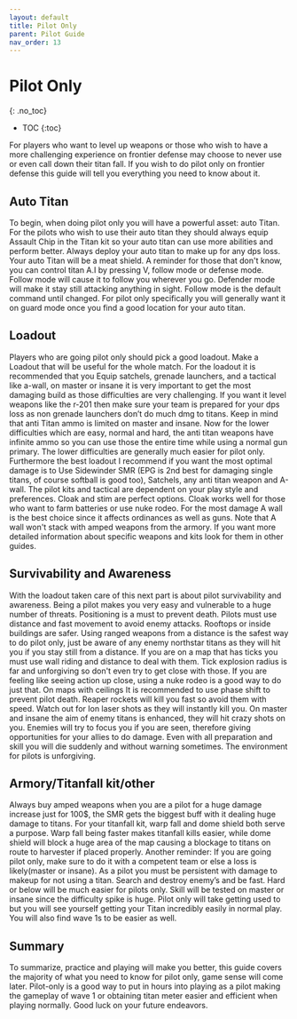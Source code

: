 ```yaml
---
layout: default
title: Pilot Only
parent: Pilot Guide
nav_order: 13
---
```


# Pilot Only
{: .no_toc}

- TOC
{:toc}

For players who want to level up weapons or those who wish to have a more challenging experience on frontier defense may choose to never use or even call down their titan fall. If you wish to do pilot only on frontier defense this guide will tell you everything you need to know about it.

## Auto Titan

To begin, when doing pilot only you will have a powerful asset: auto Titan. For the pilots who wish to use their auto titan they should always equip Assault Chip in the Titan kit so your auto titan can use more abilities and perform better. Always deploy your auto titan to make up for any dps loss. Your auto Titan will be a meat shield. A reminder for those that don't know, you can control titan A.I by pressing V, follow mode or defense mode. Follow mode will cause it to follow you wherever you go. Defender mode will make it stay still attacking anything in sight. Follow mode is the default command until changed. For pilot only specifically you will generally want it on guard mode once you find a good location for your auto titan.

## Loadout

Players who are going pilot only should pick a good loadout. Make a Loadout that will be useful for the whole match. For the loadout it is recommended that you Equip satchels, grenade launchers, and a tactical like a-wall, on master or insane it is very important to get the most damaging build as those difficulties are very challenging. If you want it level weapons like the r-201 then make sure your team is prepared for your dps loss as non grenade launchers don’t do much dmg to titans. Keep in mind that anti Titan ammo is limited on master and insane. Now for the lower difficulties which are easy, normal and hard, the anti titan weapons have infinite ammo so you can use those the entire time while using a normal gun primary. The lower difficulties are generally much easier for pilot only. Furthermore the best loadout I recommend if you want the most optimal damage is to Use Sidewinder SMR (EPG is 2nd best for damaging single titans, of course softball is good too), Satchels, any anti titan weapon and A-wall. The pilot kits and tactical are dependent on your play style and preferences. Cloak and stim are perfect options. Cloak works well for those who want to farm batteries or use nuke rodeo. For the most damage A wall is the best choice since it affects ordinances as well as guns. Note that A wall won't stack with amped weapons from the armory. If you want more detailed information about specific weapons and kits look for them in other guides.

## Survivability and Awareness

With the loadout taken care of this next part is about pilot survivability and awareness. Being a pilot makes you very easy and vulnerable to a huge number of threats. Positioning is a must to prevent death. Pilots must use distance and fast movement to avoid enemy attacks. Rooftops or inside buildings are safer. Using ranged weapons from a distance is the safest way to do pilot only, just be aware of any enemy northstar titans as they will hit you if you stay still from a distance. If you are on a map that has ticks you must use wall riding and distance to deal with them. Tick explosion radius is far and unforgiving so don't even try to get close with those. If you are feeling like seeing action up close, using a nuke rodeo is a good way to do just that. On maps with ceilings It is recommended to use phase shift to prevent pilot death. Reaper rockets will kill you fast so avoid them with speed. Watch out for Ion laser shots as they will instantly kill you. On master and insane the aim of enemy titans is enhanced, they will hit crazy shots on you. Enemies will try to focus you if you are seen, therefore giving opportunities for your allies to do damage. Even with all preparation and skill you will die suddenly and without warning sometimes. The environment for pilots is unforgiving.

## Armory/Titanfall kit/other

Always buy amped weapons when you are a pilot for a huge damage increase just for 100$, the SMR gets the biggest buff with it dealing huge damage to titans. For your titanfall kit, warp fall and dome shield both serve a purpose. Warp fall being faster makes titanfall kills easier, while dome shield will block a huge area of the map causing a blockage to titans on route to harvester if placed properly. Another reminder: If you are going pilot only, make sure to do it with a competent team or else a loss is likely(master or insane). As a pilot you must be persistent with damage to makeup for not using a titan. Search and destroy enemy’s and be fast. Hard or below will be much easier for pilots only. Skill will be tested on master or insane since the difficulty spike is huge. Pilot only will take getting used to but you will see yourself getting your Titan incredibly easily in normal play. You will also find wave 1s to be easier as well.

## Summary

To summarize, practice and playing will make you better, this guide covers the majority of what you need to know for pilot only, game sense will come later. Pilot-only is a good way to put in hours into playing as a pilot making the gameplay of wave 1 or obtaining titan meter easier and efficient when playing normally. Good luck on your future endeavors.
